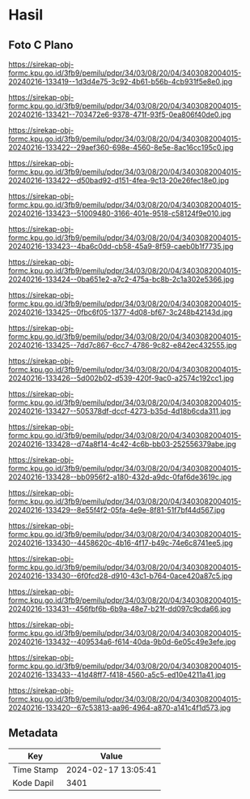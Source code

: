# Hasil

## Foto C Plano

https://sirekap-obj-formc.kpu.go.id/3fb9/pemilu/pdpr/34/03/08/20/04/3403082004015-20240216-133419--1d3d4e75-3c92-4b61-b56b-4cb931f5e8e0.jpg

https://sirekap-obj-formc.kpu.go.id/3fb9/pemilu/pdpr/34/03/08/20/04/3403082004015-20240216-133421--703472e6-9378-471f-93f5-0ea806f40de0.jpg

https://sirekap-obj-formc.kpu.go.id/3fb9/pemilu/pdpr/34/03/08/20/04/3403082004015-20240216-133422--29aef360-698e-4560-8e5e-8ac16cc195c0.jpg

https://sirekap-obj-formc.kpu.go.id/3fb9/pemilu/pdpr/34/03/08/20/04/3403082004015-20240216-133422--d50bad92-d151-4fea-9c13-20e26fec18e0.jpg

https://sirekap-obj-formc.kpu.go.id/3fb9/pemilu/pdpr/34/03/08/20/04/3403082004015-20240216-133423--51009480-3166-401e-9518-c58124f9e010.jpg

https://sirekap-obj-formc.kpu.go.id/3fb9/pemilu/pdpr/34/03/08/20/04/3403082004015-20240216-133423--4ba6c0dd-cb58-45a9-8f59-caeb0b1f7735.jpg

https://sirekap-obj-formc.kpu.go.id/3fb9/pemilu/pdpr/34/03/08/20/04/3403082004015-20240216-133424--0ba651e2-a7c2-475a-bc8b-2c1a302e5366.jpg

https://sirekap-obj-formc.kpu.go.id/3fb9/pemilu/pdpr/34/03/08/20/04/3403082004015-20240216-133425--0fbc6f05-1377-4d08-bf67-3c248b42143d.jpg

https://sirekap-obj-formc.kpu.go.id/3fb9/pemilu/pdpr/34/03/08/20/04/3403082004015-20240216-133425--7dd7c867-6cc7-4786-9c82-e842ec432555.jpg

https://sirekap-obj-formc.kpu.go.id/3fb9/pemilu/pdpr/34/03/08/20/04/3403082004015-20240216-133426--5d002b02-d539-420f-9ac0-a2574c192cc1.jpg

https://sirekap-obj-formc.kpu.go.id/3fb9/pemilu/pdpr/34/03/08/20/04/3403082004015-20240216-133427--505378df-dccf-4273-b35d-4d18b6cda311.jpg

https://sirekap-obj-formc.kpu.go.id/3fb9/pemilu/pdpr/34/03/08/20/04/3403082004015-20240216-133428--d74a8f14-4c42-4c6b-bb03-252556379abe.jpg

https://sirekap-obj-formc.kpu.go.id/3fb9/pemilu/pdpr/34/03/08/20/04/3403082004015-20240216-133428--bb0956f2-a180-432d-a9dc-0faf6de3619c.jpg

https://sirekap-obj-formc.kpu.go.id/3fb9/pemilu/pdpr/34/03/08/20/04/3403082004015-20240216-133429--8e55f4f2-05fa-4e9e-8f81-51f7bf44d567.jpg

https://sirekap-obj-formc.kpu.go.id/3fb9/pemilu/pdpr/34/03/08/20/04/3403082004015-20240216-133430--4458620c-4b16-4f17-b49c-74e6c8741ee5.jpg

https://sirekap-obj-formc.kpu.go.id/3fb9/pemilu/pdpr/34/03/08/20/04/3403082004015-20240216-133430--6f0fcd28-d910-43c1-b764-0ace420a87c5.jpg

https://sirekap-obj-formc.kpu.go.id/3fb9/pemilu/pdpr/34/03/08/20/04/3403082004015-20240216-133431--456fbf6b-6b9a-48e7-b21f-dd097c9cda66.jpg

https://sirekap-obj-formc.kpu.go.id/3fb9/pemilu/pdpr/34/03/08/20/04/3403082004015-20240216-133432--409534a6-f614-40da-9b0d-6e05c49e3efe.jpg

https://sirekap-obj-formc.kpu.go.id/3fb9/pemilu/pdpr/34/03/08/20/04/3403082004015-20240216-133433--41d48ff7-f418-4560-a5c5-ed10e4211a41.jpg

https://sirekap-obj-formc.kpu.go.id/3fb9/pemilu/pdpr/34/03/08/20/04/3403082004015-20240216-133420--67c53813-aa96-4964-a870-a141c4f1d573.jpg


## Metadata

| Key        | Value               |
| ---------- | ------------------- |
| Time Stamp | 2024-02-17 13:05:41 |
| Kode Dapil | 3401                |



